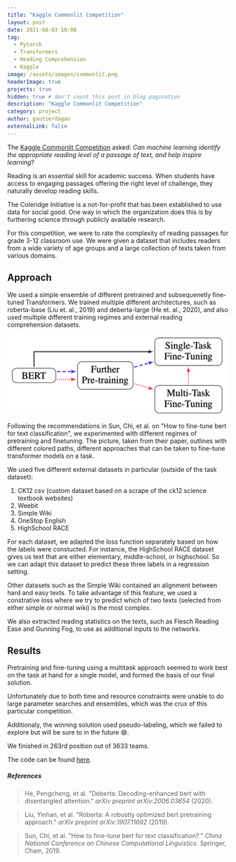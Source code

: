 ```yaml
---
title: "Kaggle Commonlit Competition"
layout: post
date: 2021-08-03 10:00
tag:
  - Pytorch
  - Transformers
  - Reading Comprehension
  - Kaggle
image: /assets/images/commonlit.png
headerImage: true
projects: true
hidden: true # don't count this post in blog pagination
description: "Kaggle Commonlit Competition"
category: project
author: gautierdagan
externalLink: false
---
```


The [Kaggle Commonlit Competition](https://www.kaggle.com/c/commonlitreadabilityprize/) asked: *Can machine learning identify the appropriate reading level of a passage of text, and help inspire learning*? 

Reading is an essential skill for academic success. When students have access to engaging passages offering the right level of challenge, they naturally develop reading skills.

The Coleridge Initiative is a not-for-profit that has been established to use data for social good. One way in which the organization does this is by furthering science through publicly available research.

For this competition, we were to rate the complexity of reading passages for grade 3-12 classroom use. We were given a dataset that includes readers from a wide variety of age groups and a large collection of texts taken from various domains.

## Approach

We used a simple ensemble of different pretrained and subsequenetly fine-tuned Transformers. We trained multiple different architectures, such as roberta-base (Liu et. al., 2019) and deberta-large (He et. al., 2020), and also used multiple different training regimes and external reading comprehension datasets.

![Approaches to Fine-tuning BERT from Sun, Chi et. al.](/assets/images/commonlit.png)

Following the recommendations in Sun, Chi, et al. on "How to fine-tune bert for text classification", we experimented with different regimes of pretraining and finetuning. The picture, taken from their paper, outlines with different colored paths, different approaches that can be taken to fine-tune transformer models on a task.

We used five different external datasets in particular (outside of the task dataset):

1. CK12 csv (custom dataset based on a scrape of the ck12 science textbook websites)
2. Weebit
3. Simple Wiki
4. OneStop English
5. HighSchool RACE

For each dataset, we adapted the loss function separately based on how the labels were constucted. For instance, the HighSchool RACE dataset gives us text that are either elementary, middle-school, or highschool. So we can adapt this dataset to predict these three labels in a regression setting. 

Other datasets such as the Simple Wiki contained an alignment between hard and easy texts. To take advantage of this feature, we used a constrative loss where we try to predict which of two texts (selected from either simple or normal wiki) is the most complex.

We also extracted reading statistics on the texts, such as Flesch Reading Ease and Gunning Fog, to use as additional inputs to the networks.


## Results

Pretraining and fine-tuning using a multitask approach seemed to work best on the task at hand for a single model, and formed the basis of our final solution.

Unfortunately due to both time and resource constraints were unable to do large parameter searches and ensembles, which was the crux of this particular competition. 

Additionaly, the winning solution used pseudo-labeling, which we failed to explore but will be sure to in the future 😅.

We finished in 263rd position out of 3633 teams.

The code can be found [here]().

##### References

> He, Pengcheng, et al. "Deberta: Decoding-enhanced bert with disentangled attention." *arXiv preprint arXiv:2006.03654* (2020).

> Liu, Yinhan, et al. "Roberta: A robustly optimized bert pretraining approach." *arXiv preprint arXiv:1907.11692* (2019).

> Sun, Chi, et al. "How to fine-tune bert for text classification?." *China National Conference on Chinese Computational Linguistics*. Springer, Cham, 2019.